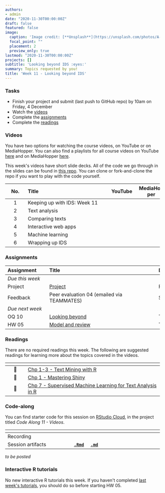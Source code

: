 ```yaml
---
authors:
- admin
date: "2020-11-30T00:00:00Z"
draft: false
featured: false
image:
  caption: 'Image credit: [**Unsplash**](https://unsplash.com/photos/A-NVHPka9Rk)'
  focal_point: ""
  placement: 2
  preview_only: true
lastmod: "2020-11-30T00:00:00Z"
projects: []
subtitle: 'Looking beyond IDS :eyes:'
summary: Topics requested by you!
title: 'Week 11 - Looking beyond IDS'
---
```


### Tasks

- Finish your project and submit (last push to GitHub repo) by 10am on Friday, 4 December
- Watch the [videos](/post/11-week/#videos)
- Complete the [assignments](/post/11-week/#assignments)
- Complete the [readings](/post/11-week/#readings)

### Videos

You have two options for watching the course videos, on YouTube or on MediaHopper. You can also find a playlists for all course videos on YouTube [here](https://www.youtube.com/playlist?list=PLNUVZZ6hfXX1tyUykCWShOKZdIB0TIhtM) and on MediaHopper [here](https://media.ed.ac.uk/playlist/dedicated/183821961/1_r35z2f16/).

This week's videos have short slide decks. All of the code we go through in the slides can be found in [this repo](https://github.com/mine-cetinkaya-rundel/fm-speeches-covid19). You can clone or fork-and-clone the repo if you want to play with the code yourself.

| <div style="width:50px;text-align:center">No.</div> | <div style="width:250px;text-align:left">Title</div> | <div style="width:80px;text-align:center">YouTube</div> | <div style="width:80px;text-align:center">MediaHopper</div> |  <div style="width:80px;text-align:center">Slides</div> | <div style="width:80px;text-align:center">Length</div> |
|:---:|:---------------------|:-------:|:-----------:|:--------:|:------:|
| 1 | Keeping up with IDS: Week 11 | [<span style='color: red;'><i class='fab fa-youtube fa-lg'></i></span>](https://youtu.be/dOfht-G-_Ms) | [<span style='color: #0A1E3F;'><i class='fas fa-file-video fa-lg'></i></span>](https://media.ed.ac.uk/media/IDS+-+Week+11+-+01+-+Keeping+up+with+IDS/1_cauun6it)  | [<span style='color: #4b5357;'><i class='fas fa-desktop fa-lg'></i></span>](https://ids-s1-20.github.io/slides/week-11/w11-d01-kuwids/w11-d01-kuwids.pdf) | 9:44 | 
| 2 | Text analysis | [<span style='color: red;'><i class='fab fa-youtube fa-lg'></i></span>](https://youtu.be/_YqEHZccujc) | [<span style='color: #0A1E3F;'><i class='fas fa-file-video fa-lg'></i></span>](https://media.ed.ac.uk/media/IDS+-+Week+11+-+02+-+Text+analysis/1_fde8volk)  | [<span style='color: #4b5357;'><i class='fas fa-desktop fa-lg'></i></span>](https://ids-s1-20.github.io/slides/week-11/w11-d02-text-analysis/w11-d02-text-analysis.html) | 43:32 | 
| 3 | Comparing texts | [<span style='color: red;'><i class='fab fa-youtube fa-lg'></i></span>](https://youtu.be/Q79feeFbsxM) | [<span style='color: #0A1E3F;'><i class='fas fa-file-video fa-lg'></i></span>](https://media.ed.ac.uk/media/IDS+-+Week+11+-+03+-+Comparing+texts/1_345gr2x6)  | [<span style='color: #4b5357;'><i class='fas fa-desktop fa-lg'></i></span>](https://ids-s1-20.github.io/slides/week-11/w11-d03-comparing-texts/w11-d03-comparing-texts.html) | 16:26 | 
| 4 | Interactive web apps | [<span style='color: red;'><i class='fab fa-youtube fa-lg'></i></span>](https://youtu.be/gXBEOFWrxsk) | [<span style='color: #0A1E3F;'><i class='fas fa-file-video fa-lg'></i></span>](https://media.ed.ac.uk/media/IDS+-+Week+11+-+04+-+Interactive+web+apps/1_x5w3dqal)  | [<span style='color: #4b5357;'><i class='fas fa-desktop fa-lg'></i></span>](https://ids-s1-20.github.io/slides/week-11/w11-d04-interactive-web-app/w11-d04-interactive-web-app.html) | 22:59 | 
| 5 | Machine learning | [<span style='color: red;'><i class='fab fa-youtube fa-lg'></i></span>](https://youtu.be/IP5skNjwo7A) | [<span style='color: #0A1E3F;'><i class='fas fa-file-video fa-lg'></i></span>](https://media.ed.ac.uk/media/IDS+-+Week+11+-+05+-+Machine+learning/1_iftzg29s)  | [<span style='color: #4b5357;'><i class='fas fa-desktop fa-lg'></i></span>](https://ids-s1-20.github.io/slides/week-11/w11-d05-machine-learning/w11-d05-machine-learning.html) | 41:18 | 
| 6 | Wrapping up IDS | [<span style='color: red;'><i class='fab fa-youtube fa-lg'></i></span>](https://youtu.be/qL1eQ0OmPUw) | [<span style='color: #0A1E3F;'><i class='fas fa-file-video fa-lg'></i></span>](https://media.ed.ac.uk/media/IDS+-+Week+11+-+06+-+Wrapping+up+IDS%21/1_lklhyw15)  | [<span style='color: #4b5357;'><i class='fas fa-desktop fa-lg'></i></span>](https://ids-s1-20.github.io/slides/week-11/w11-d06-wrap-up/w11-d06-wrap-up.html) | 20:42 | 

### Assignments

| <div style="width:120px;text-align:left">Assignment</div> | <div style="width:340px;text-align:left">Title</div> | <div style="width:200px;text-align:left">Due</div> |
|:---|:---|:---|
| *Due this week* | | |
| Project | [Project](/#project)   | Fri, 4 Dec, 10:00 UK |
| Feedback | Peer evaluation 04 (emailed via TEAMMATES) | Sat, 5 Dec, 16:00 UK |
| *Due next week* | | |
| OQ 10 | [Looking beyond](https://minecr.shinyapps.io/10-looking-beyond/) | Thur, 10 Dec, 16:00 UK |
| HW 05 | [Model and review](https://ids-s1-20.github.io/homework/hw-05/hw-05-model-review.html) | Thur, 10 Dec, 16:00 UK |

### Readings

There are no required readings this week. The following are suggested readings for learning more about the topics covered in the videos.

| <div style="width:50px"></div>  | <div style="width:420px"></div>  |  <div style="width:200px"></div> |
|:---:|:---|:---:|
| :open_book: | [Chp 1-3 - Text Mining with R](https://www.tidytextmining.com/index.html) | Optional |
| :open_book: | [Chp 1 - Mastering Shiny](https://mastering-shiny.org/) | Optional |
| :open_book: | [Chp 7 - Supervised Machine Learning for Text Analysis in R](https://smltar.com/mlclassification.html) | Optional |

### Code-along

You can find starter code for this session on [RStudio Cloud](https://rstudio.cloud/), in the project titled *Code Along 11 - Videos*.

| <div style="width:200px"></div>  | <div style="width:480px"></div>  |
|:---|:---|
| Recording | [<span style="color: red;"><i class="fab fa-youtube fa-lg"></i></span>](https://youtu.be/hpPT7AF-5FY) &nbsp;&nbsp;&nbsp;&nbsp;&nbsp; [<span style="color: #0A1E3F;"><i class="fas fa-file-video fa-lg"></i></span>](https://media.ed.ac.uk/media/IDS+-+Week+11+-+Code+along/1_7ut9fsl9) |
| Session artifacts | [**`.Rmd`**](https://github.com/ids-s1-20/code-along/blob/master/11-code-along/videos.Rmd) &nbsp;&nbsp;&nbsp; [**`.md`**](https://github.com/ids-s1-20/code-along/blob/master/11-code-along/videos.md) |



*to be posted*

### Interactive R tutorials

No new interactive R tutorials this week. If you haven't completed [last week's tutorials](/post/10-week/#interactive-r-tutorials), you should do so before starting HW 05.
